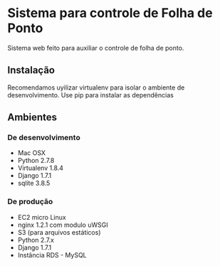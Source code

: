 Sistema para controle de Folha de Ponto
======================

Sistema web feito para auxiliar o controle de folha de ponto.

## Instalação
Recomendamos uyilizar virtualenv para isolar o ambiente de desenvolvimento. Use pip para instalar as dependências

## Ambientes

### De desenvolvimento
 - Mac OSX
 - Python 2.7.8
 - Virtualenv 1.8.4
 - Django 1.7.1
 - sqlite 3.8.5

### De produção
 - EC2 micro Linux
 - nginx 1.2.1 com modulo uWSGI
 - S3 (para arquivos estáticos)
 - Python 2.7.x
 - Django 1.7.1
 - Instância RDS - MySQL


